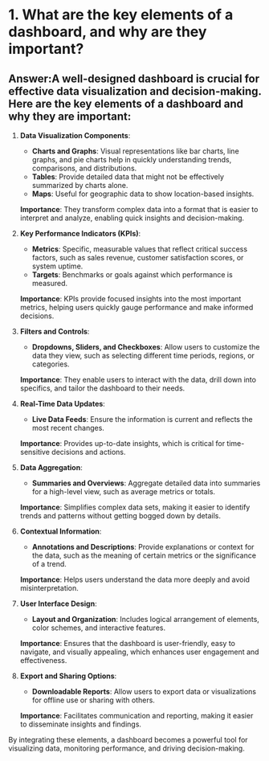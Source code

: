 # 1. What are the key elements of a dashboard, and why are they important?

## Answer:A well-designed dashboard is crucial for effective data visualization and decision-making. Here are the key elements of a dashboard and why they are important:

1. **Data Visualization Components**: 
   - **Charts and Graphs**: Visual representations like bar charts, line graphs, and pie charts help in quickly understanding trends, comparisons, and distributions.
   - **Tables**: Provide detailed data that might not be effectively summarized by charts alone.
   - **Maps**: Useful for geographic data to show location-based insights.

   **Importance**: They transform complex data into a format that is easier to interpret and analyze, enabling quick insights and decision-making.

2. **Key Performance Indicators (KPIs)**:
   - **Metrics**: Specific, measurable values that reflect critical success factors, such as sales revenue, customer satisfaction scores, or system uptime.
   - **Targets**: Benchmarks or goals against which performance is measured.

   **Importance**: KPIs provide focused insights into the most important metrics, helping users quickly gauge performance and make informed decisions.

3. **Filters and Controls**:
   - **Dropdowns, Sliders, and Checkboxes**: Allow users to customize the data they view, such as selecting different time periods, regions, or categories.
   
   **Importance**: They enable users to interact with the data, drill down into specifics, and tailor the dashboard to their needs.

4. **Real-Time Data Updates**:
   - **Live Data Feeds**: Ensure the information is current and reflects the most recent changes.
   
   **Importance**: Provides up-to-date insights, which is critical for time-sensitive decisions and actions.

5. **Data Aggregation**:
   - **Summaries and Overviews**: Aggregate detailed data into summaries for a high-level view, such as average metrics or totals.
   
   **Importance**: Simplifies complex data sets, making it easier to identify trends and patterns without getting bogged down by details.

6. **Contextual Information**:
   - **Annotations and Descriptions**: Provide explanations or context for the data, such as the meaning of certain metrics or the significance of a trend.
   
   **Importance**: Helps users understand the data more deeply and avoid misinterpretation.

7. **User Interface Design**:
   - **Layout and Organization**: Includes logical arrangement of elements, color schemes, and interactive features.
   
   **Importance**: Ensures that the dashboard is user-friendly, easy to navigate, and visually appealing, which enhances user engagement and effectiveness.

8. **Export and Sharing Options**:
   - **Downloadable Reports**: Allow users to export data or visualizations for offline use or sharing with others.
   
   **Importance**: Facilitates communication and reporting, making it easier to disseminate insights and findings.

By integrating these elements, a dashboard becomes a powerful tool for visualizing data, monitoring performance, and driving decision-making.
